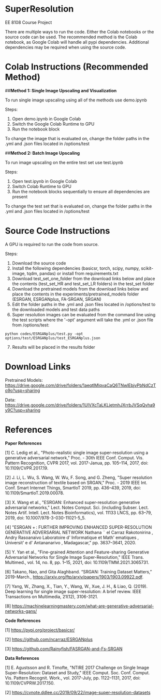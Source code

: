 # SuperResolution
EE 8108 Course Project

There are multiple ways to run the code. Either the Colab notebooks or the source code can be used. The recommended method is the Colab notebook, as Google Colab will handle all pypi dependencies. Additional dependencies may be required when using the source code.

# Colab Instructions (Recommended Method)
##**Method 1: Single Image Upscaling and Visualization**

To run single image upscaling using all of the methods use demo.ipynb

Steps:
1. Open demo.ipynb in Google Colab
2. Switch the Google Colab Runtime to GPU
3. Run the notebook block

To change the image that is evaluated on, change the folder paths in the .yml and .json files located in /options/test



##**Method 2: Batch Image Upscaling**

To run image upscaling on the entire test set use test.ipynb

Steps:
1. Open test.ipynb in Google Colab
2. Switch Colab Runtime to GPU
3. Run the notebook blocks sequentially to ensure all dependencies are present

To change the test set that is evaluated on, change the folder paths in the .yml and .json files located in /options/test

# Source Code Instructions
A GPU is required to run the code from source.

Steps:
1. Download the source code
2. Install the following dependencies (basicsr, torch, scipy, numpy, scikit-image, tqdm, pandas) or install from requirements.txt
3. Download test_set_one_folder from the download links below and place the contents (test_set_HR and test_set_LR folders) in the test_set folder
4. Download the pretrained models from the download links below and place the contents in the experiments/pretrained_models folder (ESRGAN, ESRGANplus, FA-SRGAN, SRGAN)
5. Edit the folder paths in the .yml and .json files located in /options/test to the downloaded models and test data paths
6. Super resolution images can be evaluated from the command line using the test scripts where the '-opt' argument will take the .yml or .json file from /options/test:
```
python codes/ESRGANplus/test.py -opt options/test/ESRGANplus/test_ESRGANplus.json
```
7. Results will be placed in the results folder

# Download Links
Pretrained Models: https://drive.google.com/drive/folders/1aeqtlMlqvaCaQ6TNwlEbjvPbNdCzTo9o?usp=sharing

Data: https://drive.google.com/drive/folders/1UIVXcTaLKLjetmhJXrrbJVSqQvha9y9C?usp=sharing

# References
**Paper References**

[1]  	C. Ledig et al., "Photo-realistic single image super-resolution using a generative adversarial network," Proc. - 30th IEEE Conf. Comput. Vis. Pattern Recognition, CVPR 2017, vol. 2017-Janua, pp. 105–114, 2017, doi: 10.1109/CVPR.2017.19.

[2]  	J. Li, L. Wu, S. Wang, W. Wu, F. Song, and G. Zheng, "Super resolution image reconstruction of textile based on SRGAN," Proc. - 2019 IEEE Int. Conf. Smart Internet Things, SmartIoT 2019, pp. 436–439, 2019, doi: 10.1109/SmartIoT.2019.00078.

[3]  	X. Wang et al., "ESRGAN: Enhanced super-resolution generative adversarial networks," Lect. Notes Comput. Sci. (including Subser. Lect. Notes Artif. Intell. Lect. Notes Bioinformatics), vol. 11133 LNCS, pp. 63–79, 2019, doi: 10.1007/978-3-030-11021-5_5.

[4]  	"ESRGAN + : FURTHER IMPROVING ENHANCED SUPER-RESOLUTION GENERATIVE ADVERSARIAL NETWORK Nathana ¨ el Carraz Rakotonirina , Andry Rasoanaivo Laboratoire d' Informatique et Math' ematiques , Universit' e d' Antananarivo , Madagascar," pp. 3637–3641, 2020.

[5]  	Y. Yan et al., "Fine-grained Attention and Feature-sharing Generative Adversarial Networks for Single Image Super-Resolution," IEEE Trans. Multimed., vol. 14, no. 8, pp. 1–15, 2021, doi: 10.1109/TMM.2021.3065731.

[6]	Takano, Nao, and Gita Alaghband. “SRGAN: Training Dataset Matters,”  2019-March., https://arxiv.org/ftp/arxiv/papers/1903/1903.09922.pdf.

[7] 	Yang, W., Zhang, X., Tian, Y., Wang, W., Xue, J. H., & Liao, Q. (2019). Deep learning for single image super-resolution: A brief review. IEEE Transactions on Multimedia, 21(12), 3106-3121.

[8]	https://machinelearningmastery.com/what-are-generative-adversarial-networks-gans/

**Code References**

[1] https://pypi.org/project/basicsr/

[2] https://github.com/ncarraz/ESRGANplus

[3] https://github.com/Rainyfish/FASRGAN-and-Fs-SRGAN

**Data References**

[1]  	E. Agustsson and R. Timofte, "NTIRE 2017 Challenge on Single Image Super-Resolution: Dataset and Study," IEEE Comput. Soc. Conf. Comput. Vis. Pattern Recognit. Work., vol. 2017-July, pp. 1122–1131, 2017, doi: 10.1109/CVPRW.2017.150.

[2] https://cvnote.ddlee.cc/2019/09/22/image-super-resolution-datasets
